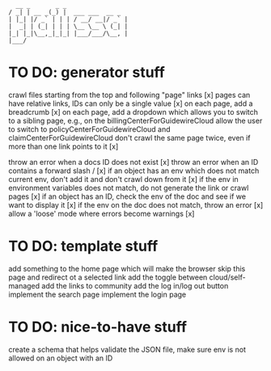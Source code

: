 ``` 
  __ _       _ _
/ _| | __ _(_) |  ___ ___  __ _
| |_| |/ _` | | | / __/ __|/ _` |
|  _| | (_| | | | \__ \__ \ (_| |
|_| |_|\__,_|_|_| |___/___/\__, |
|___/

```

# TO DO: generator stuff

crawl files starting from the top and following "page" links [x]
pages can have relative links, IDs can only be a single value [x]
on each page, add a breadcrumb [x]
on each page, add a dropdown which allows you to switch to a sibling page,
e.g., on the billingCenterForGuidewireCloud allow the user to switch to
policyCenterForGuidewireCloud and claimCenterForGuidewireCloud
don't crawl the same page twice, even if more than one link points to it [x]

throw an error when a docs ID does not exist [x]
throw an error when an ID contains a forward slash / [x]
if an object has an env which does not match current env, don't add it and
don't crawl down from it [x]
if the env in environment variables does not match, do not generate the
link or crawl pages [x]
if an object has an ID, check the env of the doc and see if we want to
display it [x]
if the env on the doc does not match, throw an error [x]
allow a 'loose' mode where errors become warnings [x]


# TO DO: template stuff

add something to the home page which will make the browser skip this page and
redirect ot a selected link
add the toggle between cloud/self-managed
add the links to community
add the log in/log out button
implement the search page
implement the login page

# TO DO: nice-to-have stuff

create a schema that helps validate the JSON file, make sure env is not
allowed on an object with an ID
